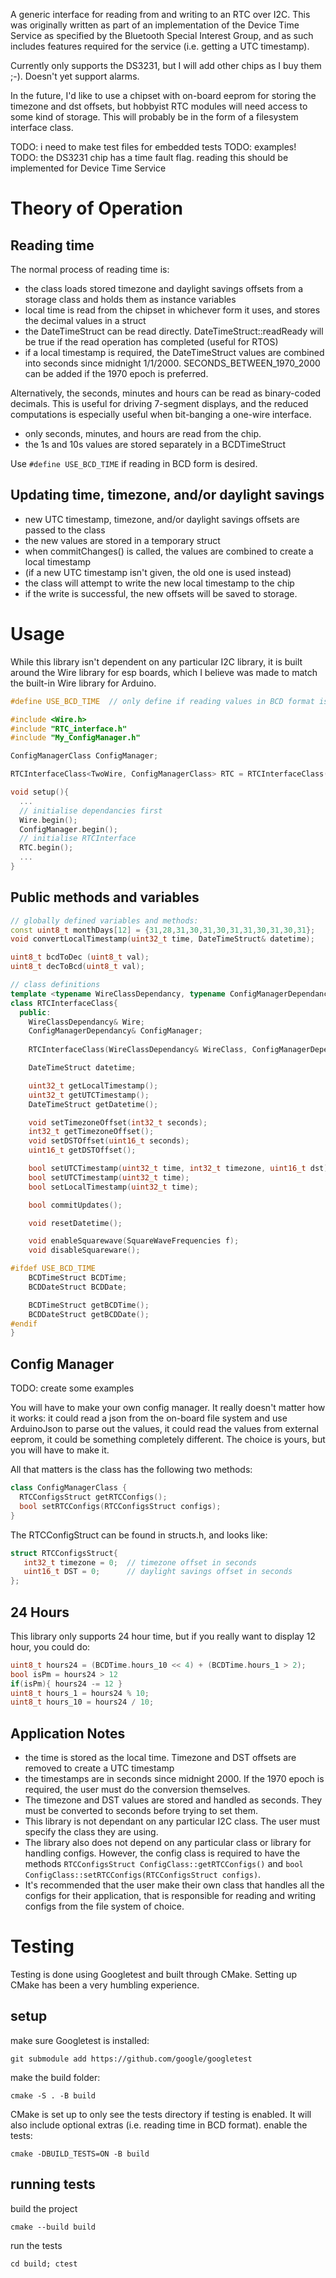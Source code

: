 A generic interface for reading from and writing to an RTC over I2C. This was originally written as part of an implementation of the Device Time Service as specified by the Bluetooth Special Interest Group, and as such includes features required for the service (i.e. getting a UTC timestamp).

Currently only supports the DS3231, but I will add other chips
as I buy them ;-). Doesn't yet support alarms.

In the future, I'd like to use a chipset with on-board eeprom for storing the timezone and dst offsets, but hobbyist RTC modules will need access to some kind of storage. This will probably be in the form of a filesystem interface class.

TODO: i need to make test files for embedded tests
TODO: examples!
TODO: the DS3231 chip has a time fault flag. reading this should be implemented for Device Time Service

# Theory of Operation

## Reading time

The normal process of reading time is:
 - the class loads stored timezone and daylight savings offsets from a storage class and holds them as instance variables
 - local time is read from the chipset in whichever form it uses, and stores the decimal values in a struct
 - the DateTimeStruct can be read directly. DateTimeStruct::readReady will be true if the read operation has completed (useful for RTOS)
 - if a local timestamp is required, the DateTimeStruct values are combined into seconds since midnight 1/1/2000. SECONDS_BETWEEN_1970_2000 can be added if the 1970 epoch is preferred.

Alternatively, the seconds, minutes and hours can be read as binary-coded decimals. This is useful for driving 7-segment displays, and the reduced computations is especially useful when bit-banging a one-wire interface.
 - only seconds, minutes, and hours are read from the chip.
 - the 1s and 10s values are stored separately in a BCDTimeStruct

Use `#define USE_BCD_TIME` if reading in BCD form is desired.

## Updating time, timezone, and/or daylight savings

 - new UTC timestamp, timezone, and/or daylight savings offsets are passed to the class
 - the new values are stored in a temporary struct
 - when commitChanges() is called, the values are combined to create a local timestamp
 - (if a new UTC timestamp isn't given, the old one is used instead)
 - the class will attempt to write the new local timestamp to the chip
 - if the write is successful, the new offsets will be saved to storage.

# Usage

While this library isn't dependent on any particular I2C library, it is built around the Wire library for esp boards, which I believe was made to match the built-in Wire library for Arduino.

```C++
#define USE_BCD_TIME  // only define if reading values in BCD format is desired.

#include <Wire.h>
#include "RTC_interface.h"
#include "My_ConfigManager.h"

ConfigManagerClass ConfigManager;

RTCInterfaceClass<TwoWire, ConfigManagerClass> RTC = RTCInterfaceClass(Wire, ConfigManager);

void setup(){
  ...
  // initialise dependancies first
  Wire.begin();
  ConfigManager.begin();
  // initialise RTCInterface
  RTC.begin();
  ...
}
```

## Public methods and variables

```c++
// globally defined variables and methods:
const uint8_t monthDays[12] = {31,28,31,30,31,30,31,31,30,31,30,31};
void convertLocalTimestamp(uint32_t time, DateTimeStruct& datetime);

uint8_t bcdToDec (uint8_t val);
uint8_t decToBcd(uint8_t val);

// class definitions
template <typename WireClassDependancy, typename ConfigManagerDependancy>
class RTCInterfaceClass{
  public:
    WireClassDependancy& Wire;
    ConfigManagerDependancy& ConfigManager;
 
    RTCInterfaceClass(WireClassDependancy& WireClass, ConfigManagerDependancy& ConfigManagerClass)

    DateTimeStruct datetime;

    uint32_t getLocalTimestamp();
    uint32_t getUTCTimestamp();
    DateTimeStruct getDatetime();

    void setTimezoneOffset(int32_t seconds);
    int32_t getTimezoneOffset();
    void setDSTOffset(uint16_t seconds);
    uint16_t getDSTOffset();

    bool setUTCTimestamp(uint32_t time, int32_t timezone, uint16_t dst);
    bool setUTCTimestamp(uint32_t time);
    bool setLocalTimestamp(uint32_t time);

    bool commitUpdates();

    void resetDatetime();

    void enableSquarewave(SquareWaveFrequencies f);
    void disableSquareware();

#ifdef USE_BCD_TIME
    BCDTimeStruct BCDTime;
    BCDDateStruct BCDDate;

    BCDTimeStruct getBCDTime();
    BCDDateStruct getBCDDate();
#endif
}
```

## Config Manager
TODO: create some examples

You will have to make your own config manager. It really doesn't matter how it works: it could read a json from the on-board file system and use ArduinoJson to parse out the values, it could read the values from external eeprom, it could be something completely different. The choice is yours, but you will have to make it.

All that matters is the class has the following two methods:

```C++
class ConfigManagerClass {
  RTCConfigsStruct getRTCConfigs();
  bool setRTCConfigs(RTCConfigsStruct configs);
}
```

The RTCConfigStruct can be found in structs.h, and looks like:
```c++
struct RTCConfigsStruct{
   int32_t timezone = 0;  // timezone offset in seconds
   uint16_t DST = 0;      // daylight savings offset in seconds
};
```

## 24 Hours

This library only supports 24 hour time, but if you really want to display 12 hour, you could do:
```c++
uint8_t hours24 = (BCDTime.hours_10 << 4) + (BCDTime.hours_1 > 2);
bool isPm = hours24 > 12
if(isPm){ hours24 -= 12 }
uint8_t hours_1 = hours24 % 10;
uint8_t hours_10 = hours24 / 10;
```

## Application Notes

 * the time is stored as the local time. Timezone and DST offsets are removed to create a UTC timestamp
 * the timestamps are in seconds since midnight 2000. If the 1970 epoch is required, the user must do the conversion themselves.
 * The timezone and DST values are stored and handled as seconds. They must be converted to seconds before trying to set them.
 * This library is not dependant on any particular I2C class. The user must specify the class they are using.
 * The library also does not depend on any particular class or library for handling configs. However, the config class is required to have the methods `RTCConfigsStruct ConfigClass::getRTCConfigs()` and `bool ConfigClass::setRTCConfigs(RTCConfigsStruct configs)`.
 * It's recommended that the user make their own class that handles all the configs for their application, that is responsible for reading and writing configs from the file system of choice.

# Testing

Testing is done using Googletest and built through CMake. Setting up CMake has been a very humbling experience.

## setup
make sure Googletest is installed:
```
git submodule add https://github.com/google/googletest
```
make the build folder:
```
cmake -S . -B build
```
CMake is set up to only see the tests directory if testing is enabled. It will also include optional extras (i.e. reading time in BCD format).
enable the tests:
```
cmake -DBUILD_TESTS=ON -B build
```

## running tests
build the project
```
cmake --build build
```
run the tests
```
cd build; ctest
```